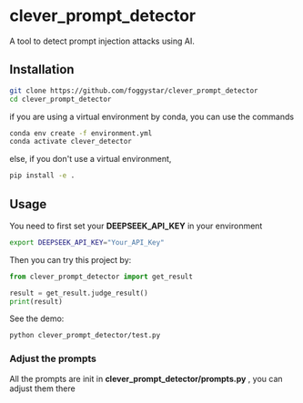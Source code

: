 # clever_prompt_detector

A tool to detect prompt injection attacks using AI.

## Installation

```bash
git clone https://github.com/foggystar/clever_prompt_detector
cd clever_prompt_detector
```

if you are using a virtual environment by conda, you can use the commands
```bash
conda env create -f environment.yml
conda activate clever_detector
```

else, if you don't use a virtual environment, 
```bash
pip install -e .
```

## Usage

You need to first set your **DEEPSEEK_API_KEY** in your environment
```bash
export DEEPSEEK_API_KEY="Your_API_Key"
```

Then you can try this project by:

```python
from clever_prompt_detector import get_result

result = get_result.judge_result()
print(result)
```

See the demo:
```bash
python clever_prompt_detector/test.py
```

### Adjust the prompts

All the prompts are init in **clever_prompt_detector/prompts.py** , you can adjust them there